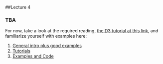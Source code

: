 ##Lecture 4

### TBA

For now, take a look at the required reading, [the D3 tutorial at this link](http://alignedleft.com/tutorials), and familiarize yourself with examples here: 

1. [General intro plus good examples](\url{http://d3js.org/)
2. [Tutorials](https://github.com/mbostock/d3/wiki/Tutorials)
3. [Examples and Code](https://github.com/mbostock/d3/wiki/Gallery)



